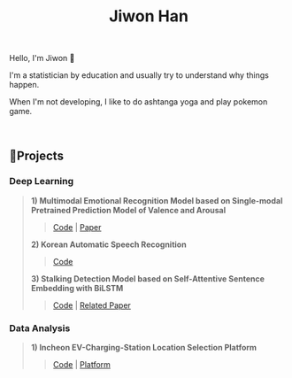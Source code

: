 <h1 align="center"> Jiwon Han </h1>

<br/>

Hello, I'm Jiwon 👋

I'm a statistician by education and usually try to understand why things happen. 

When I'm not developing, I like to do ashtanga yoga and play pokemon game. 

<br/>

## 🔭Projects
### Deep Learning
> **1) Multimodal Emotional Recognition Model based on Single-modal Pretrained Prediction Model of Valence and Arousal**
>
> > [Code](https://github.com/mutedlemon/KOR-Multimodal-Emotion-Recognition) | [Paper](https://www.dbpia.co.kr/journal/articleDetail?nodeId=NODE11113938&language=ko_KR&hasTopBanner=true)
>
> **2) Korean Automatic Speech Recognition**
>
> > [Code](https://github.com/mutedlemon/KOR-AI-Competition)
>
> **3) Stalking Detection Model based on Self-Attentive Sentence Embedding with BiLSTM**
> > [Code](https://github.com/mutedlemon/Stalking-Detection-Platform) | [Related Paper](https://arxiv.org/abs/1703.03130) 
> > 
### Data Analysis
> **1) Incheon EV-Charging-Station Location Selection Platform**
>
> > [Code](https://github.com/mutedlemon/ICN-Data-Competition) | [Platform](https://incheon.shinyapps.io/ev_demo/)
>
<br/>
